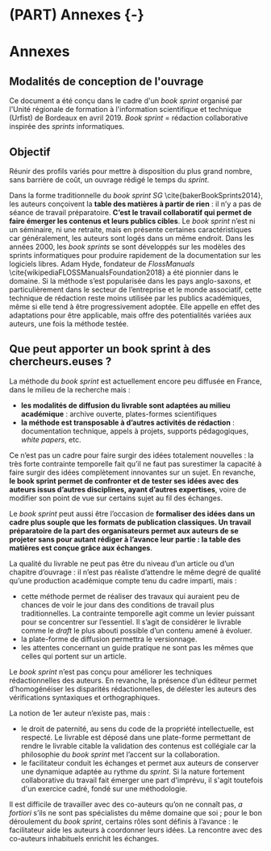 # (PART) Annexes {-}

# Annexes 

## Modalités de conception de l'ouvrage

Ce document a été conçu dans le cadre d'un *book sprint* organisé par l'Unité régionale de formation à l'information scientifique et technique (Urfist) de Bordeaux en avril 2019. 
*Book sprint* = rédaction collaborative inspirée des *sprints* informatiques.

## Objectif

Réunir des profils variés pour mettre à disposition du plus grand nombre, sans barrière de coût, un ouvrage rédigé le temps du *sprint*.

Dans la forme traditionnelle du *book sprint*  *SG* \cite{bakerBookSprints2014}, les auteurs conçoivent la **table des matières à partir de rien** : il n’y a pas de séance de travail préparatoire. **C’est le travail collaboratif qui permet de faire émerger les contenus et leurs publics cibles**. 
Le *book sprint* n’est ni un séminaire, ni une retraite, mais en présente certaines caractéristiques car généralement, les auteurs sont logés dans un même endroit. 
Dans les années 2000, les *book sprints* se sont développés sur les modèles des sprints informatiques pour produire rapidement de la documentation sur les logiciels libres. Adam Hyde, fondateur de *FlossManuals* \cite{wikipediaFLOSSManualsFoundation2018} a été pionnier dans le domaine. 
Si la méthode s’est popularisée dans les pays anglo-saxons, et particulièrement dans le secteur de l’entreprise et le monde associatif, cette technique de rédaction reste moins utilisée par les publics académiques, même si elle tend à être progressivement adoptée. Elle appelle en effet des adaptations pour être applicable, mais offre des potentialités variées aux auteurs, une fois la méthode testée.

## Que peut apporter un book sprint à des chercheurs.euses ?

La méthode du *book sprint* est actuellement encore peu diffusée en France, dans le milieu de la recherche mais :

- **les modalités de diffusion du livrable sont adaptées au milieu académique** : archive ouverte, plates-formes scientifiques 
- **la méthode est transposable à d’autres activités de rédaction** : documentation technique, appels à projets, supports pédagogiques, *white papers*, etc. 

Ce n’est pas un cadre pour faire surgir des idées totalement nouvelles : la très forte contrainte temporelle fait qu’il ne faut pas surestimer la capacité à faire surgir des idées complètement innovantes sur un sujet. 
En revanche, **le book sprint permet de confronter et de tester ses idées avec des auteurs issus d’autres disciplines, ayant d’autres expertises**, voire de modifier son point de vue sur certains sujet au fil des échanges. 

Le *book sprint* peut aussi être l’occasion de **formaliser des idées dans un cadre plus souple que les formats de publication classiques. Un travail préparatoire de la part des organisateurs permet aux auteurs de se projeter sans pour autant rédiger à l’avance leur partie : la table des matières est conçue grâce aux échanges**.

La qualité du livrable ne peut pas être du niveau d’un article ou d’un chapitre d’ouvrage : il n’est pas réaliste d’attendre le même degré de qualité qu’une production académique compte tenu du cadre imparti, mais : 

- cette méthode permet de réaliser des travaux qui auraient peu de chances de voir le jour dans des conditions de travail plus traditionnelles. La contrainte temporelle agit comme un levier puissant pour se concentrer sur l’essentiel. Il s’agit de considérer le livrable comme le *draft* le plus abouti possible d’un contenu amené à évoluer.
- la plate-forme de diffusion permettra le versionnage. 
- les attentes concernant un guide pratique ne sont pas les mêmes que celles qui portent sur un article.

Le *book sprint* n’est pas conçu pour améliorer les techniques rédactionnelles des auteurs. En revanche, la présence d’un éditeur permet d’homogénéiser les disparités rédactionnelles, de délester les auteurs des vérifications syntaxiques et orthographiques. 

La notion de 1er auteur n’existe pas, mais :

- le droit de paternité, au sens du code de la propriété intellectuelle, est respecté. Le livrable est déposé dans une plate-forme permettant de rendre le livrable citable la validation des contenus est collégiale car la philosophie du *book sprint* met l’accent sur la collaboration. 
- le facilitateur conduit les échanges et permet aux auteurs de conserver une dynamique adaptée au rythme du *sprint*. Si la nature fortement collaborative du travail fait émerger une part d'imprévu, il s'agit toutefois d'un exercice cadré, fondé sur une méthodologie. 

Il est difficile de travailler avec des co-auteurs qu’on ne connaît pas, *a fortiori* s’ils ne sont pas spécialistes du même domaine que soi ; pour le bon déroulement du *book sprint*, certains rôles sont définis à l’avance : le facilitateur aide les auteurs à coordonner leurs idées. La rencontre avec des co-auteurs inhabituels enrichit les échanges.




